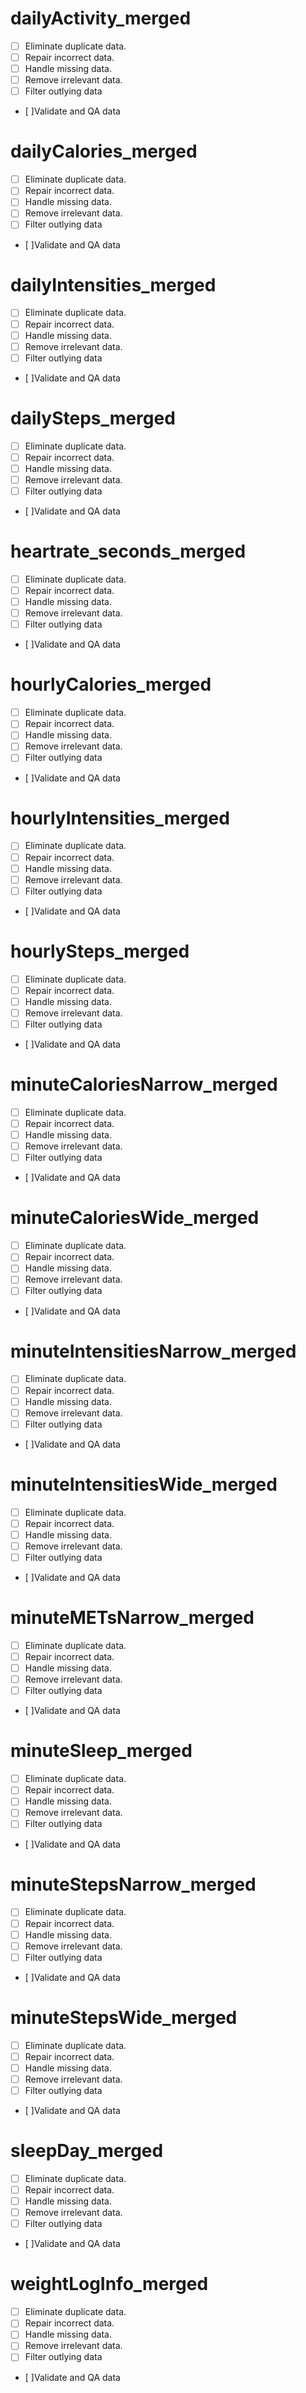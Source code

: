 
# dailyActivity_merged
- [ ] Eliminate duplicate data.
- [ ] Repair incorrect data.
- [ ] Handle missing data.
- [ ] Remove irrelevant data.
- [ ] Filter outlying data
- [ ]Validate and QA data
# dailyCalories_merged
- [ ] Eliminate duplicate data.
- [ ] Repair incorrect data.
- [ ] Handle missing data.
- [ ] Remove irrelevant data.
- [ ] Filter outlying data
- [ ]Validate and QA data
# dailyIntensities_merged
- [ ] Eliminate duplicate data.
- [ ] Repair incorrect data.
- [ ] Handle missing data.
- [ ] Remove irrelevant data.
- [ ] Filter outlying data
- [ ]Validate and QA data
# dailySteps_merged
- [ ] Eliminate duplicate data.
- [ ] Repair incorrect data.
- [ ] Handle missing data.
- [ ] Remove irrelevant data.
- [ ] Filter outlying data
- [ ]Validate and QA data
# heartrate_seconds_merged
- [ ] Eliminate duplicate data.
- [ ] Repair incorrect data.
- [ ] Handle missing data.
- [ ] Remove irrelevant data.
- [ ] Filter outlying data
- [ ]Validate and QA data
# hourlyCalories_merged
- [ ] Eliminate duplicate data.
- [ ] Repair incorrect data.
- [ ] Handle missing data.
- [ ] Remove irrelevant data.
- [ ] Filter outlying data
- [ ]Validate and QA data
# hourlyIntensities_merged
- [ ] Eliminate duplicate data.
- [ ] Repair incorrect data.
- [ ] Handle missing data.
- [ ] Remove irrelevant data.
- [ ] Filter outlying data
- [ ]Validate and QA data
# hourlySteps_merged
- [ ] Eliminate duplicate data.
- [ ] Repair incorrect data.
- [ ] Handle missing data.
- [ ] Remove irrelevant data.
- [ ] Filter outlying data
- [ ]Validate and QA data
# minuteCaloriesNarrow_merged
- [ ] Eliminate duplicate data.
- [ ] Repair incorrect data.
- [ ] Handle missing data.
- [ ] Remove irrelevant data.
- [ ] Filter outlying data
- [ ]Validate and QA data
# minuteCaloriesWide_merged
- [ ] Eliminate duplicate data.
- [ ] Repair incorrect data.
- [ ] Handle missing data.
- [ ] Remove irrelevant data.
- [ ] Filter outlying data
- [ ]Validate and QA data
# minuteIntensitiesNarrow_merged
- [ ] Eliminate duplicate data.
- [ ] Repair incorrect data.
- [ ] Handle missing data.
- [ ] Remove irrelevant data.
- [ ] Filter outlying data
- [ ]Validate and QA data
# minuteIntensitiesWide_merged
- [ ] Eliminate duplicate data.
- [ ] Repair incorrect data.
- [ ] Handle missing data.
- [ ] Remove irrelevant data.
- [ ] Filter outlying data
- [ ]Validate and QA data
# minuteMETsNarrow_merged
- [ ] Eliminate duplicate data.
- [ ] Repair incorrect data.
- [ ] Handle missing data.
- [ ] Remove irrelevant data.
- [ ] Filter outlying data
- [ ]Validate and QA data
# minuteSleep_merged
- [ ] Eliminate duplicate data.
- [ ] Repair incorrect data.
- [ ] Handle missing data.
- [ ] Remove irrelevant data.
- [ ] Filter outlying data
- [ ]Validate and QA data
# minuteStepsNarrow_merged
- [ ] Eliminate duplicate data.
- [ ] Repair incorrect data.
- [ ] Handle missing data.
- [ ] Remove irrelevant data.
- [ ] Filter outlying data
- [ ]Validate and QA data
# minuteStepsWide_merged
- [ ] Eliminate duplicate data.
- [ ] Repair incorrect data.
- [ ] Handle missing data.
- [ ] Remove irrelevant data.
- [ ] Filter outlying data
- [ ]Validate and QA data
# sleepDay_merged
- [ ] Eliminate duplicate data.
- [ ] Repair incorrect data.
- [ ] Handle missing data.
- [ ] Remove irrelevant data.
- [ ] Filter outlying data
- [ ]Validate and QA data
# weightLogInfo_merged
- [ ] Eliminate duplicate data.
- [ ] Repair incorrect data.
- [ ] Handle missing data.
- [ ] Remove irrelevant data.
- [ ] Filter outlying data
- [ ]Validate and QA data